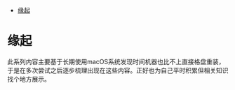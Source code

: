 <!--ts-->
* [缘起](#缘起)

<!-- Created by https://github.com/ekalinin/github-markdown-toc -->
<!-- Added by: runner, at: Wed Jul 13 02:26:47 UTC 2022 -->

<!--te-->
# 缘起

此系列内容主要基于长期使用macOS系统发现时间机器也比不上直接格盘重装，于是在多次尝试之后逐步梳理出现在这些内容。正好也为自己平时积累但相关知识找个地方展示。